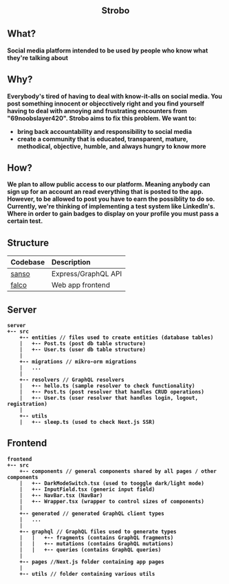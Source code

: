 <p align="center" style="font-size:20px">
  <strong>Strobo<strong/>
</p>

## What?

Social media platform intended to be used by people who know what they're talking about

## Why?

Everybody's tired of having to deal with know-it-alls on social media. You post something innocent or objecctively right
and you find yourself having to deal with annoying and frustrating encounters from "69noobslayer420". Strobo aims to fix 
this problem. We want to:

- bring back accountability and responsibility to social media
- create a community that is educated, transparent, mature, methodical, objective, humble, and always hungry to know more

## How?

We plan to allow public access to our platform. Meaning anybody can sign up for an account an read everything
that is posted to the app. However, to be allowed to post you have to earn the possiblity to do so. Currently, we're thinking of implementing a test system like LinkedIn's. Where in order to gain badges to display on your profile you must pass a certain test.


## Structure

| Codebase          |     Description     |
| :------------     | :------------------ |
| [sanso](sanso)    | Express/GraphQL API |
| [falco](falco)    | Web app frontend    |

## Server

```
server
+-- src
    +-- entities // files used to create entities (database tables)
    |   +-- Post.ts (post db table structure)
    |   +-- User.ts (user db table structure)
    |
    +-- migrations // mikro-orm migrations
    |   ...
    |
    +-- resolvers // GraphQL resolvers
    |   +-- hello.ts (sample resolver to check functionality)
    |   +-- Post.ts (post resolver that handles CRUD operations)
    |   +-- User.ts (user resolver that handles login, logout, registration)
    |
    +-- utils
    |   +-- sleep.ts (used to check Next.js SSR)
```


## Frontend

```
frontend
+-- src
    +-- components // general components shared by all pages / other components
    |   +-- DarkModeSwitch.tsx (used to tooggle dark/light mode)
    |   +-- InputField.tsx (generic input field)
    |   +-- NavBar.tsx (NavBar)
    |   +-- Wrapper.tsx (wrapper to control sizes of components)
    |
    +-- generated // generated GraphQL client types
    |   ...
    |
    +-- graphql // GraphQL files used to generate types
    |   |   +-- fragments (contains GraphQL fragments)
    |   |   +-- mutations (contains GraphQL mutations)
    |   |   +-- queries (contains GraphQL queries)
    |
    +-- pages //Next.js folder containing app pages
    |
    +-- utils // folder containing various utils
```
